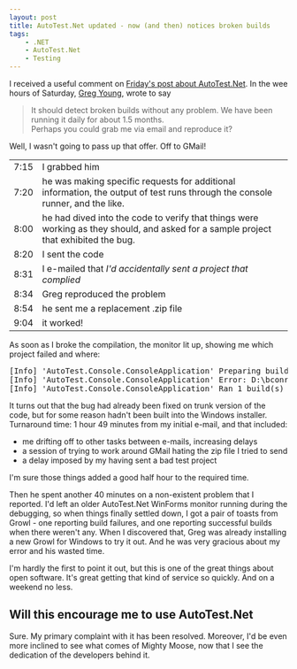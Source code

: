 ```yaml
---
layout: post
title: AutoTest.Net updated - now (and then) notices broken builds
tags:
    - .NET
    - AutoTest.Net
    - Testing
---
```

I received a useful comment on <a href="{% post_url 2011-07-29-hasty-impressions-dotcover-1-1 %}">Friday's post about AutoTest.Net</a>. In the wee hours of Saturday, <a href="http://codebetter.com/blogs/gregyoung/">Greg Young</a>, wrote to say

> It should detect broken builds without any problem. We have been running it daily for about 1.5 months.  
> Perhaps you could grab me via email and reproduce it?


Well, I wasn't going to pass up that offer. Off to GMail!

<table>
<tr><td>7:15</td><td>I grabbed him</td></tr>
<tr><td>7:20</td><td>he was making specific requests for additional information, the output of test runs through the console runner, and the like. </td></tr>
<tr><td>8:00</td><td>he had dived into the code to verify that things were working as they should, and asked for a sample project that exhibited the bug.</td></tr>
<tr><td>8:20</td><td>I sent the code</td></tr>
<tr><td>8:31</td><td>I e-mailed that <i>I'd accidentally sent a project that complied</i></td></tr>
<tr><td>8:34</td><td>Greg reproduced the problem</td></tr>
<tr><td>8:54</td><td>he sent me a replacement .zip file</td></tr>
<tr><td>9:04</td><td>it worked!</td></tr>
</table>

As soon as I broke the compilation, the monitor lit up, showing me which project failed and where:

<pre>
[Info] 'AutoTest.Console.ConsoleApplication' Preparing build(s) and test run(s)
[Info] 'AutoTest.Console.ConsoleApplication' Error: D:\bconrad\Documents\Source\BlogExamples\2010-11-autotest\BookFinder\BookFinder.Core\BookListViewModel.cs(50,17) CS1002: ; expected [D:\bconrad\Documents\Source\BlogExamples\2010-11-autotest\BookFinder\BookFinder.Core\BookFinder.Core.csproj]
[Info] 'AutoTest.Console.ConsoleApplication' Ran 1 build(s) (0 succeeded, 1 failed) and 0 test(s) (0 passed, 0 failed, 0 ignored)
</pre>

It turns out that the bug had already been fixed on trunk version of the code, but for some reason hadn't been built into the Windows installer. Turnaround time: 1 hour 49 minutes from my initial e-mail, and that included:
<ul>
<li>me drifting off to other tasks between e-mails, increasing delays</li>
<li>a session of trying to work around GMail hating the zip file I tried to send</li>
<li>a delay imposed by my having sent a bad test project</li>
</ul>
I'm sure those things added a good half hour to the required time.

Then he spent another 40 minutes on a non-existent problem that I reported. I'd left an older AutoTest.Net WinForms monitor running during the debugging, so when things finally settled down, I got a pair of toasts from Growl - one reporting build failures, and one reporting successful builds when there weren't any.
When I discovered that, Greg was already installing a new Growl for Windows to try it out. And he was very gracious about my error and his wasted time.

I'm hardly the first to point it out, but this is one of the great things about open software. It's great getting that kind of service so quickly. And on a weekend no less.

<h2>Will this encourage me to use AutoTest.Net</h2>
Sure. My primary complaint with it has been resolved. 
Moreover, I'd be even more inclined to see what comes of Mighty Moose, now that I see the dedication of the developers behind it.
